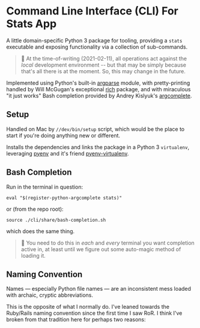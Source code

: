 Command Line Interface (CLI) For Stats App
==============================================================================

A little domain-specific Python 3 package for tooling, providing a `stats`
executable and exposing functionality via a collection of sub-commands.

> 📢 At the time-of-writing (2021-02-11), all operations act against the _local_
> development environment -- but that may be simply because that's all there is
> at the moment. So, this may change in the future.

Implemented using Python's built-in [argparse][] module, with pretty-printing
handled by Will McGugan's exceptional [rich][] package, and with miraculous 
"it just works" Bash completion provided by Andrey Kislyuk's [argcomplete][].

[argparse]:     https://docs.python.org/3/library/argparse.html
[rich]:         https://github.com/willmcgugan/rich
[argcomplete]:  https://github.com/kislyuk/argcomplete

Setup
------------------------------------------------------------------------------

Handled on Mac by `//dev/bin/setup` script, which would be the place to start if
you're doing anything new or different.

Installs the dependencies and links the package in a Python 3 `virtualenv`,
leveraging [pyenv][] and it's friend [pyenv-virtualenv][].

[pyenv]:            https://github.com/pyenv/pyenv
[pyenv-virtualenv]: https://github.com/pyenv/pyenv-virtualenv

Bash Completion
------------------------------------------------------------------------------

Run in the terminal in question:

    eval "$(register-python-argcomplete stats)"

or (from the repo root):

    source ./cli/share/bash-completion.sh

which does the same thing.

> 📢 You need to do this in _each_ and _every_ terminal you want completion
> active in, at least until we figure out some auto-magic method of loading it.

Naming Convention
------------------------------------------------------------------------------

Names — especially Python file names — are an inconsistent mess loaded with 
archaic, cryptic abbreviations.

This is the opposite of what I normally do. I've leaned towards the Ruby/Rails
naming convention since the first time I saw RoR. I think I've broken from that
tradition here for perhaps two reasons:


